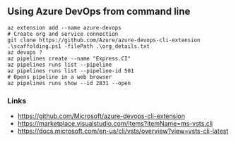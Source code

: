 ## Using Azure DevOps from command line

```
az extension add --name azure-devops
# Create org and service connection
git clone https://github.com/Azure/azure-devops-cli-extension
.\scaffolding.ps1 -filePath .\org_details.txt
az devops ?
az pipelines create --name "Express.CI"
az pipelines runs list --pipeline 
az pipelines runs list --pipeline-id 501
# Opens pipeline in a web browser
az pipelines runs show --id 2831 --open
```

### Links
* https://github.com/Microsoft/azure-devops-cli-extension
* https://marketplace.visualstudio.com/items?itemName=ms-vsts.cli
* https://docs.microsoft.com/en-us/cli/vsts/overview?view=vsts-cli-latest
